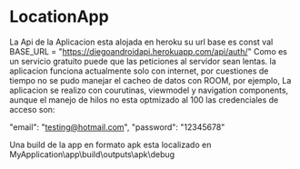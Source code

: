 # LocationApp
La Api de la Aplicacion esta alojada en heroku
su url base es const val BASE_URL = "https://diegoandroidapi.herokuapp.com/api/auth/"
Como es un servicio gratuito puede que las peticiones al servidor sean lentas.
la aplicacion funciona actualmente solo con internet, por cuestiones de tiempo no se pudo manejar el cacheo de datos con ROOM, por ejemplo,
La aplicacion se realizo con courutinas, viewmodel y navigation components, aunque el manejo de hilos no esta optmizado al 100
las credenciales de acceso son:

 "email": "testing@hotmail.com",
  "password": "12345678"
  
  Una build de la app en formato apk esta localizado en MyApplication\app\build\outputs\apk\debug

